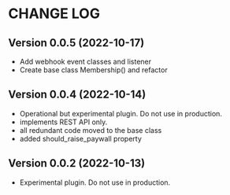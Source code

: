 # CHANGE LOG

## Version 0.0.5 (2022-10-17)

- Add webhook event classes and listener
- Create base class Membership() and refactor

## Version 0.0.4 (2022-10-14)

- Operational but experimental plugin. Do not use in production.
- implements REST API only.
- all redundant code moved to the base class
- added should_raise_paywall property

## Version 0.0.2 (2022-10-13)

- Experimental plugin. Do not use in production.
